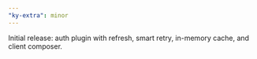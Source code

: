```yaml
---
"ky-extra": minor
---
```


Initial release: auth plugin with refresh, smart retry, in-memory cache, and client composer.



